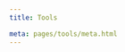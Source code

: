 ```yaml
---
title: Tools

meta: pages/tools/meta.html
---
```


<section id="tools">
    <script>genWeb("../images/tools/terminal-preview.png", "https://tools.bscit.dev/browser-stuff/pages/terminal2/", "Conch", `
    <p class="muted">Small experimental web app. Created to learn more about programming language parsing and execution.</p>
    <p class="muted">The closest thing to it is probably linux Bash.</p>
    `)</script>
</section>
